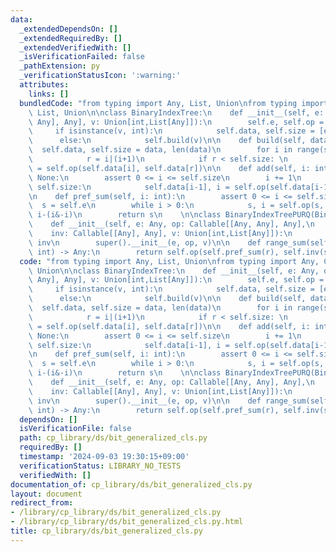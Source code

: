 ```yaml
---
data:
  _extendedDependsOn: []
  _extendedRequiredBy: []
  _extendedVerifiedWith: []
  _isVerificationFailed: false
  _pathExtension: py
  _verificationStatusIcon: ':warning:'
  attributes:
    links: []
  bundledCode: "from typing import Any, List, Union\nfrom typing import Any, Callable,\
    \ List, Union\n\nclass BinaryIndexTree:\n    def __init__(self, e: Any, op: Callable[[Any,\
    \ Any], Any], v: Union[int,List[Any]]):\n        self.e, self.op = e, op\n   \
    \     if isinstance(v, int):\n            self.data, self.size = [e]*v, v\n  \
    \      else:\n            self.build(v)\n\n    def build(self, data):\n      \
    \  self.data, self.size = data, len(data)\n        for i in range(self.size):\n\
    \            r = i|(i+1)\n            if r < self.size: \n                self.data[r]\
    \ = self.op(self.data[i], self.data[r])\n\n    def add(self, i: int, x: Any) ->\
    \ None:\n        assert 0 <= i <= self.size\n        i += 1\n        while i <=\
    \ self.size:\n            self.data[i-1], i = self.op(self.data[i-1], x), i+(i&-i)\n\
    \n    def pref_sum(self, i: int):\n        assert 0 <= i <= self.size\n      \
    \  s = self.e\n        while i > 0:\n            s, i = self.op(s, self.data[i-1]),\
    \ i-(i&-i)\n        return s\n    \n\nclass BinaryIndexTreePURQ(BinaryIndexTree):\n\
    \    def __init__(self, e: Any, op: Callable[[Any, Any], Any],\n             \
    \    inv: Callable[[Any], Any], v: Union[int,List[Any]]):\n        self.inv =\
    \ inv\n        super().__init__(e, op, v)\n\n    def range_sum(self, l: int, r:\
    \ int) -> Any:\n        return self.op(self.pref_sum(r), self.inv(self.pref_sum(l)))\n"
  code: "from typing import Any, List, Union\nfrom typing import Any, Callable, List,\
    \ Union\n\nclass BinaryIndexTree:\n    def __init__(self, e: Any, op: Callable[[Any,\
    \ Any], Any], v: Union[int,List[Any]]):\n        self.e, self.op = e, op\n   \
    \     if isinstance(v, int):\n            self.data, self.size = [e]*v, v\n  \
    \      else:\n            self.build(v)\n\n    def build(self, data):\n      \
    \  self.data, self.size = data, len(data)\n        for i in range(self.size):\n\
    \            r = i|(i+1)\n            if r < self.size: \n                self.data[r]\
    \ = self.op(self.data[i], self.data[r])\n\n    def add(self, i: int, x: Any) ->\
    \ None:\n        assert 0 <= i <= self.size\n        i += 1\n        while i <=\
    \ self.size:\n            self.data[i-1], i = self.op(self.data[i-1], x), i+(i&-i)\n\
    \n    def pref_sum(self, i: int):\n        assert 0 <= i <= self.size\n      \
    \  s = self.e\n        while i > 0:\n            s, i = self.op(s, self.data[i-1]),\
    \ i-(i&-i)\n        return s\n    \n\nclass BinaryIndexTreePURQ(BinaryIndexTree):\n\
    \    def __init__(self, e: Any, op: Callable[[Any, Any], Any],\n             \
    \    inv: Callable[[Any], Any], v: Union[int,List[Any]]):\n        self.inv =\
    \ inv\n        super().__init__(e, op, v)\n\n    def range_sum(self, l: int, r:\
    \ int) -> Any:\n        return self.op(self.pref_sum(r), self.inv(self.pref_sum(l)))\n"
  dependsOn: []
  isVerificationFile: false
  path: cp_library/ds/bit_generalized_cls.py
  requiredBy: []
  timestamp: '2024-09-03 19:30:15+09:00'
  verificationStatus: LIBRARY_NO_TESTS
  verifiedWith: []
documentation_of: cp_library/ds/bit_generalized_cls.py
layout: document
redirect_from:
- /library/cp_library/ds/bit_generalized_cls.py
- /library/cp_library/ds/bit_generalized_cls.py.html
title: cp_library/ds/bit_generalized_cls.py
---
```

